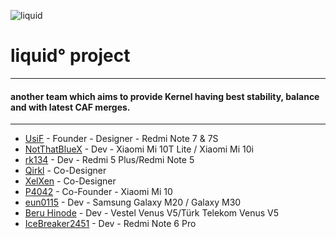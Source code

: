 ![liquid](https://github.com/liquidprjkt/.github/blob/main/banner/banner.jpeg)


# liquid° project

------------------------------------
#### another team which aims to provide Kernel having best stability, balance and with latest CAF merges.
------------------------------------

* [UsiF](https://github.com/UsiFX)    - Founder - Designer - Redmi Note 7 & 7S
* [NotThatBlueX](https://github.com/NotThatBlueX)   - Dev - Xiaomi Mi 10T Lite / Xiaomi Mi 10i
* [rk134](https://github.com/rk134)   - Dev - Redmi 5 Plus/Redmi Note 5
* [Qirkl](https://github.com/qirkl)   - Co-Designer
* [XelXen](https://github.com/XelXen) - Co-Designer
* [P4042](https://github.com/adrian-8901) - Co-Founder - Xiaomi Mi 10
* [eun0115](https://github.com/eun0115) - Dev - Samsung Galaxy M20 / Galaxy M30
* [Beru Hinode](https://github.com/windowz414) - Dev - Vestel Venus V5/Türk Telekom Venus V5
* [IceBreaker2451](https://github.com/IceBreaker2451) - Dev - Redmi Note 6 Pro
